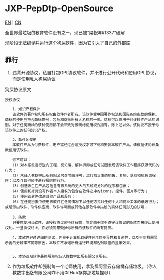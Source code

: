 # JXP-PepDtp-OpenSource

[EN](README.md) | [CN](README_EN.md)

全世界最垃圾的教育软件没有之一，现已被“梁祝坤#1337”破解

现阶段无法编译并运行这个狗屎软件，因为它引入了自己的外部库

## 罪行

1. 违背开源协议，私自打包GPL协议软件，并不进行公开代码和使用GPL协议，而是使用私人狗屎协议

狗屎协议原文：

```
授权协议

　　1．知识产权保护
　　该软件的著作权和所有权由软件作者所有。该软件受中国著作权法和国际条约条款的保护。商标的使用应符合商标惯例，包括和商标所有人名称的一致。商标可以仅用于对该软件产品的识别。对于任何商标的该种使用都不会导致对该商标使用权的拥有。除上述以外，该协议不授予你该软件上的任何知识产权。

　　2．软件的使用
　　本软件产品为付费软件，用户需经过合法授权才可下载和安装本软件产品，请根据该协议条款使用该软件。

　　你不可以：
　　（1）对本系统进行逆向工程、反汇编、解体拆卸或任何试图发现该软件工作程序获源代码的行为；
　　（2）未经人教数字出版有限公司的书面许可，进行商业性的销售、复制、散发和租赁该程序；以及与其他软件进行捆绑的行为。
　　（3）创造派生性产品包括含有该系统的更大的系统或另外的程序和包裹；
　　（4）使用和拷贝没有作者本人授权的包含在软件之中的icons，控件，图片等行为；
　　（5）使用该软件改进其他产品和服务；
　　（6）在任何图像中使用该软件在任何情况下以任何方式对任何个人和商业实体的诋毁行为；或暗示由软件、软件供应商、软件许可商或其他在该软件中描绘的实体任何形式的认可；
　
　　3．条款
　　只要你使用该软件，该授权协议就持续有效，除非由于你不遵守该协议的条款而被终止使用权利。一旦协议终止，你必须同意毁掉你所有的该软件的所有拷贝。

　　4．本软件经过详细的测试，但鉴于计算机软硬件环境的差异性和复杂性，以及不同机器显示器的分辨率不同等原因，本软件不承诺所有运行环境都达到最佳的显示效果。


　　5．本协议及软件最终解释权归人教数字出版有限公司所有。
```

2. 作为垃圾软件却强制每一个老师使用，拿狗屎阿里云存储桶存储垃圾。（你人教数字出版有限公司咋不用GitHub存你那垃圾捏😅）
